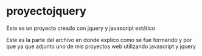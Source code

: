 # proyectojquery
Este es un proyecto creado con jquery y javascript estático

Este es la parte del archivo en donde explico como se fue formando y por que ya que adjunto uno de mis proyectos web utilizando javascript y jquery 
